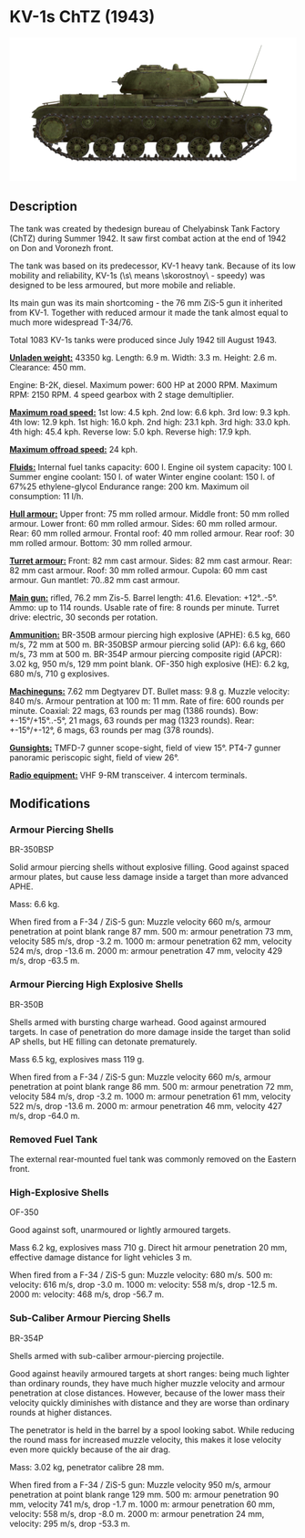 # KV-1s ChTZ (1943)

![_kv1s](../images/_kv1s.png)

## Description

The tank was created by thedesign bureau of Chelyabinsk Tank Factory (ChTZ) during Summer 1942. It saw first combat action at the end of 1942 on Don and Voronezh front.

The tank was based on its predecessor, KV-1 heavy tank. Because of its low mobility and reliability, KV-1s (\s\ means \skorostnoy\ - speedy) was designed to be less armoured, but more mobile and reliable.

Its main gun was its main shortcoming - the 76 mm ZiS-5 gun it inherited from KV-1. Together with reduced armour it made the tank almost equal to much more widespread T-34/76.

Total 1083 KV-1s tanks were produced since July 1942 till August 1943.

<b><u>Unladen weight:</u></b> 43350 kg.
Length: 6.9 m.
Width: 3.3 m.
Height: 2.6 m.
Clearance: 450 mm.

Engine: В-2К, diesel.
Maximum power: 600 HP at 2000 RPM.
Maximum RPM: 2150 RPM.
4 speed gearbox with 2 stage demultiplier.

<b><u>Maximum road speed:</u></b>
1st low: 4.5 kph.
2nd low: 6.6 kph.
3rd low: 9.3 kph.
4th low: 12.9 kph.
1st high: 16.0 kph.
2nd high: 23.1 kph.
3rd high: 33.0 kph.
4th high: 45.4 kph.
Reverse low: 5.0 kph.
Reverse high: 17.9 kph.

<b><u>Maximum offroad speed:</u></b> 24 kph.

<b><u>Fluids:</u></b>
Internal fuel tanks capacity: 600 l.
Engine oil system capacity: 100 l.
Summer engine coolant: 150 l. of water
Winter engine coolant: 150 l. of 67%25 ethylene-glycol
Endurance range: 200 km.
Maximum oil consumption: 11 l/h.

<b><u>Hull armour:</u></b>
Upper front: 75 mm rolled armour.
Middle front: 50 mm rolled armour.
Lower front: 60 mm rolled armour.
Sides: 60 mm rolled armour.
Rear: 60 mm rolled armour.
Frontal roof: 40 mm rolled armour.
Rear roof: 30 mm rolled armour.
Bottom: 30 mm rolled armour.

<b><u>Turret armour:</u></b>
Front: 82 mm cast armour.
Sides: 82 mm cast armour.
Rear: 82 mm cast armour.
Roof: 30 mm rolled armour.
Cupola: 60 mm cast armour.
Gun mantlet: 70..82 mm cast armour.

<b><u>Main gun:</u></b> rifled, 76.2 mm Zis-5.
Barrel length: 41.6.
Elevation: +12°..-5°.
Ammo: up to 114 rounds.
Usable rate of fire: 8 rounds per minute.
Turret drive: electric, 30 seconds per rotation.

<b><u>Ammunition:</u></b>
BR-350B armour piercing high explosive (APHE): 6.5 kg, 660 m/s, 72 mm at 500 m.
BR-350BSP armour piercing solid (AP): 6.6 kg, 660 m/s, 73 mm at 500 m.
BR-354P armour piercing composite rigid (APCR): 3.02 kg, 950 m/s, 129 mm point blank.
OF-350 high explosive (HE): 6.2 kg, 680 m/s, 710 g explosives.

<b><u>Machineguns:</u></b> 7.62 mm Degtyarev DT.
Bullet mass: 9.8 g.
Muzzle velocity: 840 m/s.
Armour pentration at 100 m: 11 mm.
Rate of fire: 600 rounds per minute.
Coaxial: 22 mags, 63 rounds per mag (1386 rounds).
Bow: +-15°/+15°..-5°, 21 mags, 63 rounds per mag (1323 rounds).
Rear: +-15°/+-12°, 6 mags, 63 rounds per mag (378 rounds).

<b><u>Gunsights:</u></b>
TMFD-7 gunner scope-sight, field of view 15°.
PT4-7 gunner panoramic periscopic sight, field of view 26°.

<b><u>Radio equipment:</u></b>
VHF 9-RM transceiver.
4 intercom terminals.


## Modifications

### Armour Piercing Shells

BR-350BSP

Solid armour piercing shells without explosive filling.
Good against spaced armour plates, but cause less damage inside a target than more advanced APHE.

Mass: 6.6 kg.

When fired from a F-34 / ZiS-5 gun:
Muzzle velocity 660 m/s, armour penetration at point blank range 87 mm.
500 m: armour penetration 73 mm, velocity 585 m/s, drop -3.2 m.
1000 m: armour penetration 62 mm, velocity 524 m/s, drop -13.6 m.
2000 m: armour penetration 47 mm, velocity 429 m/s, drop -63.5 m.
### Armour Piercing High Explosive Shells

BR-350B

Shells armed with bursting charge warhead.
Good against armoured targets. In case of penetration do more damage inside the target than solid AP shells, but HE filling can detonate prematurely.

Mass 6.5 kg, explosives mass 119 g.

When fired from a F-34 / ZiS-5 gun:
Muzzle velocity 660 m/s, armour penetration at point blank range 86 mm.
500 m: armour penetration 72 mm, velocity 584 m/s, drop -3.2 m.
1000 m: armour penetration 61 mm, velocity 522 m/s, drop -13.6 m.
2000 m: armour penetration 46 mm, velocity 427 m/s, drop -64.0 m.
### Removed Fuel Tank

The external rear-mounted fuel tank was commonly removed on the Eastern front.

### High-Explosive Shells

OF-350

Good against soft, unarmoured or lightly armoured targets.

Mass 6.2 kg, explosives mass 710 g.
Direct hit armour penetration 20 mm, effective damage distance for light vehicles 3 m.

When fired from a F-34 / ZiS-5 gun:
Muzzle velocity: 680 m/s.
500 m: velocity: 616 m/s, drop -3.0 m.
1000 m: velocity: 558 m/s, drop -12.5 m.
2000 m: velocity: 468 m/s, drop -56.7 m.
### Sub-Caliber Armour Piercing Shells

BR-354P

Shells armed with sub-caliber armour-piercing projectile.

Good against heavily armoured targets at short ranges: being much lighter than ordinary rounds, they have much higher muzzle velocity and armour penetration at close distances. However, because of the lower mass their velocity quickly diminishes with distance and they are worse than ordinary rounds at higher distances.

The penetrator is held in the barrel by a spool looking sabot. While reducing the round mass for increased muzzle velocity, this makes it lose velocity even more quickly because of the air drag.

Mass: 3.02 kg, penetrator calibre 28 mm.

When fired from a F-34 / ZiS-5 gun:
Muzzle velocity 950 m/s, armour penetration at point blank range 129 mm.
500 m: armour penetration 90 mm, velocity 741 m/s, drop -1.7 m.
1000 m: armour penetration 60 mm, velocity: 558 m/s, drop -8.0 m.
2000 m: armour penetration 24 mm, velocity: 295 m/s, drop -53.3 m.
